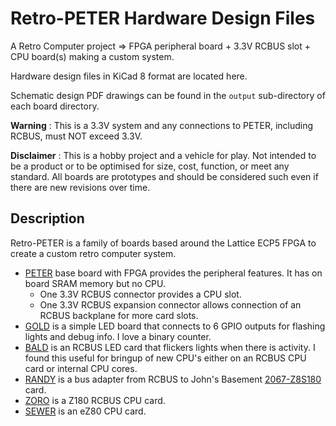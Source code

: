 # Retro-PETER Hardware Design Files
A Retro Computer project => FPGA peripheral board + 3.3V RCBUS slot + CPU board(s) making a custom system.

Hardware design files in KiCad 8 format are located here. 

Schematic design PDF drawings can be found in the `output` sub-directory of each board directory.

**Warning** : This is a 3.3V system and any connections to PETER, including RCBUS, must NOT exceed 3.3V.

**Disclaimer** : This is a hobby project and a vehicle for play. Not intended to be a product or to be optimised for size, cost, function, or meet any standard. All boards are prototypes and should be considered such even if there are new revisions over time.

## Description
Retro-PETER is a family of boards based around the Lattice ECP5 FPGA to create a custom retro computer system.
* [PETER](PETER "Peripheral ECP5 Technology and Entertainment Resource board.") base board with FPGA provides the peripheral features. It has on board SRAM memory but no CPU.
    - One 3.3V RCBUS connector provides a CPU slot.
    - One 3.3V RCBUS expansion connector allows connection of an RCBUS backplane for more card slots.
* [GOLD](GOLD "GPIO On LED Display.") is a simple LED board that connects to 6 GPIO outputs for flashing lights and debug info. I love a binary counter.
* [BALD](BALD "Bus Activity LED Display.") is an RCBUS LED card that flickers lights when there is activity. I found this useful for bringup of new CPU's either on an RCBUS CPU card or internal CPU cores.
* [RANDY](RANDY "RCBUS Adapter to Nouveau Design. Yeah!") is a bus adapter from RCBUS to John's Basement [2067-Z8S180](https://github.com/johnwinans/2067-Z8S180/) card.
* [ZORO](ZORO "Z8S180 On RCBUS Only.") is a Z180 RCBUS CPU card.
* [SEWER](SEWER "Simple Eval With EZ80F91 on RCBUS") is an eZ80 CPU card.


